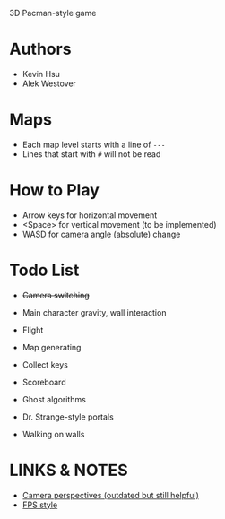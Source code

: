 3D Pacman-style game

# Authors
* Kevin Hsu
* Alek Westover

# Maps
* Each map level starts with a line of `---`
* Lines that start with `#` will not be read

# How to Play
* Arrow keys for horizontal movement
* \<Space> for vertical movement (to be implemented)
* WASD for camera angle (absolute) change 

# Todo List
* ~~Camera switching~~
* Main character gravity, wall interaction
* Flight
* Map generating

* Collect keys
* Scoreboard
* Ghost algorithms
* Dr. Strange-style portals
* Walking on walls

# LINKS & NOTES
* [Camera perspectives (outdated but still helpful)](https://processing.org/reference/camera_.html)
* [FPS style](https://gamedev.stackexchange.com/questions/68008/processing-implement-a-first-person-camera)


